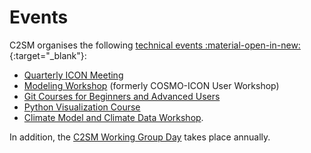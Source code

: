 # Events

C2SM organises the following [technical events :material-open-in-new:](https://c2sm.ethz.ch/education/technical-training.html){:target="_blank"}:

- [Quarterly ICON Meeting](icon_meetings/index.md)
- [Modeling Workshop](modeling_workshop/index.md) (formerly COSMO-ICON User Workshop)
- [Git Courses for Beginners and Advanced Users](git_courses.md)
- [Python Visualization Course](pyvis.md)
- [Climate Model and Climate Data Workshop](climate_model_workshop.md).

In addition, the [C2SM Working Group Day](wgdays.md) takes place annually.